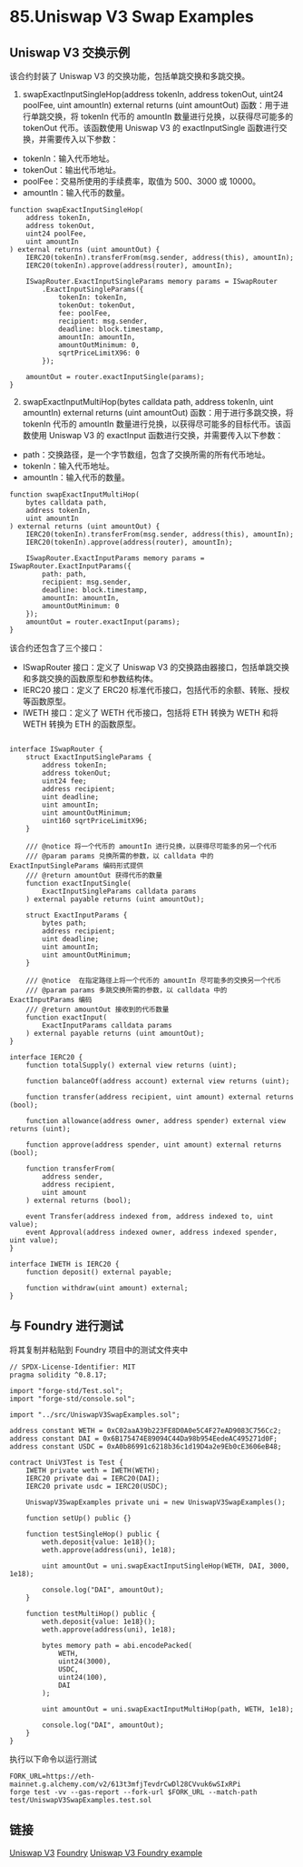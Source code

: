 # 85.Uniswap V3 Swap Examples
## Uniswap V3 交换示例

该合约封装了 Uniswap V3 的交换功能，包括单跳交换和多跳交换。

1. swapExactInputSingleHop(address tokenIn, address tokenOut, uint24 poolFee, uint amountIn) external returns (uint amountOut) 函数：用于进行单跳交换，将 tokenIn 代币的 amountIn 数量进行兑换，以获得尽可能多的 tokenOut 代币。该函数使用 Uniswap V3 的 exactInputSingle 函数进行交换，并需要传入以下参数：
* tokenIn：输入代币地址。
* tokenOut：输出代币地址。
* poolFee：交易所使用的手续费率，取值为 500、3000 或 10000。
* amountIn：输入代币的数量。

```solidity
function swapExactInputSingleHop(
    address tokenIn,
    address tokenOut,
    uint24 poolFee,
    uint amountIn
) external returns (uint amountOut) {
    IERC20(tokenIn).transferFrom(msg.sender, address(this), amountIn);
    IERC20(tokenIn).approve(address(router), amountIn);

    ISwapRouter.ExactInputSingleParams memory params = ISwapRouter
        .ExactInputSingleParams({
            tokenIn: tokenIn,
            tokenOut: tokenOut,
            fee: poolFee,
            recipient: msg.sender,
            deadline: block.timestamp,
            amountIn: amountIn,
            amountOutMinimum: 0,
            sqrtPriceLimitX96: 0
        });

    amountOut = router.exactInputSingle(params);
}
```

2. swapExactInputMultiHop(bytes calldata path, address tokenIn, uint amountIn) external returns (uint amountOut) 函数：用于进行多跳交换，将 tokenIn 代币的 amountIn 数量进行兑换，以获得尽可能多的目标代币。该函数使用 Uniswap V3 的 exactInput 函数进行交换，并需要传入以下参数：
* path：交换路径，是一个字节数组，包含了交换所需的所有代币地址。
* tokenIn：输入代币地址。
* amountIn：输入代币的数量。
```solidity
function swapExactInputMultiHop(
    bytes calldata path,
    address tokenIn,
    uint amountIn
) external returns (uint amountOut) {
    IERC20(tokenIn).transferFrom(msg.sender, address(this), amountIn);
    IERC20(tokenIn).approve(address(router), amountIn);

    ISwapRouter.ExactInputParams memory params = ISwapRouter.ExactInputParams({
        path: path,
        recipient: msg.sender,
        deadline: block.timestamp,
        amountIn: amountIn,
        amountOutMinimum: 0
    });
    amountOut = router.exactInput(params);
}
```
该合约还包含了三个接口：

* ISwapRouter 接口：定义了 Uniswap V3 的交换路由器接口，包括单跳交换和多跳交换的函数原型和参数结构体。
* IERC20 接口：定义了 ERC20 标准代币接口，包括代币的余额、转账、授权等函数原型。
* IWETH 接口：定义了 WETH 代币接口，包括将 ETH 转换为 WETH 和将 WETH 转换为 ETH 的函数原型。
```solidity

interface ISwapRouter {
    struct ExactInputSingleParams {
        address tokenIn;
        address tokenOut;
        uint24 fee;
        address recipient;
        uint deadline;
        uint amountIn;
        uint amountOutMinimum;
        uint160 sqrtPriceLimitX96;
    }

    /// @notice 将一个代币的 amountIn 进行兑换，以获得尽可能多的另一个代币
    /// @param params 兑换所需的参数，以 calldata 中的 ExactInputSingleParams 编码形式提供
    /// @return amountOut 获得代币的数量
    function exactInputSingle(
        ExactInputSingleParams calldata params
    ) external payable returns (uint amountOut);

    struct ExactInputParams {
        bytes path;
        address recipient;
        uint deadline;
        uint amountIn;
        uint amountOutMinimum;
    }

    /// @notice  在指定路径上将一个代币的 amountIn 尽可能多的交换另一个代币
    /// @param params 多跳交换所需的参数，以 calldata 中的 ExactInputParams 编码
    /// @return amountOut 接收到的代币数量
    function exactInput(
        ExactInputParams calldata params
    ) external payable returns (uint amountOut);
}

interface IERC20 {
    function totalSupply() external view returns (uint);

    function balanceOf(address account) external view returns (uint);

    function transfer(address recipient, uint amount) external returns (bool);

    function allowance(address owner, address spender) external view returns (uint);

    function approve(address spender, uint amount) external returns (bool);

    function transferFrom(
        address sender,
        address recipient,
        uint amount
    ) external returns (bool);

    event Transfer(address indexed from, address indexed to, uint value);
    event Approval(address indexed owner, address indexed spender, uint value);
}

interface IWETH is IERC20 {
    function deposit() external payable;

    function withdraw(uint amount) external;
}
```
## 与 Foundry 进行测试
将其复制并粘贴到 Foundry 项目中的测试文件夹中

```solidity
// SPDX-License-Identifier: MIT
pragma solidity ^0.8.17;

import "forge-std/Test.sol";
import "forge-std/console.sol";

import "../src/UniswapV3SwapExamples.sol";

address constant WETH = 0xC02aaA39b223FE8D0A0e5C4F27eAD9083C756Cc2;
address constant DAI = 0x6B175474E89094C44Da98b954EedeAC495271d0F;
address constant USDC = 0xA0b86991c6218b36c1d19D4a2e9Eb0cE3606eB48;

contract UniV3Test is Test {
    IWETH private weth = IWETH(WETH);
    IERC20 private dai = IERC20(DAI);
    IERC20 private usdc = IERC20(USDC);

    UniswapV3SwapExamples private uni = new UniswapV3SwapExamples();

    function setUp() public {}

    function testSingleHop() public {
        weth.deposit{value: 1e18}();
        weth.approve(address(uni), 1e18);

        uint amountOut = uni.swapExactInputSingleHop(WETH, DAI, 3000, 1e18);

        console.log("DAI", amountOut);
    }

    function testMultiHop() public {
        weth.deposit{value: 1e18}();
        weth.approve(address(uni), 1e18);

        bytes memory path = abi.encodePacked(
            WETH,
            uint24(3000),
            USDC,
            uint24(100),
            DAI
        );

        uint amountOut = uni.swapExactInputMultiHop(path, WETH, 1e18);

        console.log("DAI", amountOut);
    }
}
```
执行以下命令以运行测试
```solidity
FORK_URL=https://eth-mainnet.g.alchemy.com/v2/613t3mfjTevdrCwDl28CVvuk6wSIxRPi
forge test -vv --gas-report --fork-url $FORK_URL --match-path test/UniswapV3SwapExamples.test.sol
```
## 链接
[Uniswap V3](https://docs.uniswap.org/protocol/guides/swaps/single-swaps)
[Foundry](https://github.com/foundry-rs/foundry)
[Uniswap V3 Foundry example](https://github.com/t4sk/defi-notes)